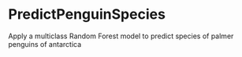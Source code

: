 # PredictPenguinSpecies
Apply a multiclass Random Forest model to predict species of palmer penguins of antarctica
